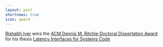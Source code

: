 ```yaml
---
layout: post
shortnews: true
icon: award
---
```

[Rishabh Iyer](https://people.epfl.ch/rishabh.iyer) wins the [ACM Dennis M. Ritchie Doctoral Dissertation Award](https://actu.epfl.ch/news/ic-s-rishabh-iyer-wins-the-dennis-m-ritchie-award-/) for his thesis [Latency Interfaces for Systems Code](https://dslab.epfl.ch/pubs/phd-iyer.pdf)
